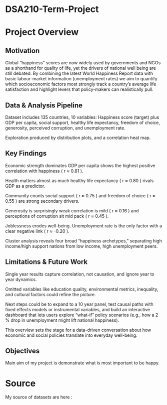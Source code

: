 # DSA210-Term-Project

# Project Overview

## Motivation
Global “happiness” scores are now widely used by governments and NGOs as a shorthand for quality of life, yet the drivers of national well being are still debated. By combining the latest World Happiness Report data with basic labour-market information (unemployment rates) we aim to quantify which socioeconomic factors most strongly track a country’s average life satisfaction and highlight levers that policy-makers can realistically pull.

## Data & Analysis Pipeline

Dataset includes 135 countries, 10 variables: Happiness score (target) plus GDP per capita, social support, healthy life expectancy, freedom of choice, generosity, perceived corruption, and unemployment rate.

Exploration produced by distribution plots, and a correlation heat map.



## Key Findings

Economic strength dominates GDP per capita shows the highest positive correlation with happiness ( r ≈ 0.81 ).

Health matters almost as much healthy life expectancy ( r ≈ 0.80 ) rivals GDP as a predictor.

Community counts social support ( r ≈ 0.75 ) and freedom of choice ( r ≈ 0.55 ) are strong secondary drivers.

Generosity is surprisingly weak correlation is mild ( r ≈ 0.16 ) and perceptions of corruption sit mid pack ( r ≈ 0.45 ).

Joblessness erodes well-being. Unemployment rate is the only factor with a clear negative link ( r ≈ -0.20 ).

Cluster analysis reveals four broad “happiness archetypes,” separating high income/high support nations from low income, high unemployment peers.


## Limitations & Future Work

Single year results capture correlation, not causation, and ignore year to year dynamics.

Omitted variables like education quality, environmental metrics, inequality, and cultural factors could refine the picture.

Next steps could be to expand to a 10 year panel, test causal paths with fixed effects models or instrumental variables, and build an interactive dashboard that lets users explore “what-if” policy scenarios (e.g., how a 2 % drop in unemployment might lift national happiness).

This overview sets the stage for a data-driven conversation about how economic and social policies translate into everyday well-being. 


## Objectives
Main aim of my project is demonstrate what is most important to be happy.


# Source

My source of datasets are here :


